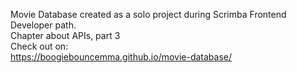 Movie Database created as a solo project during Scrimba Frontend Developer path. <br>
Chapter about APIs, part 3 <br>
Check out on: <br>
https://boogiebouncemma.github.io/movie-database/